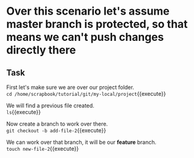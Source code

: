 # Over this scenario let's assume master branch is protected, so that means we can't push changes directly there

## Task

First let's make sure we are over our project folder.  
`cd /home/scrapbook/tutorial/git/my-local/project`{{execute}}  

We will find a previous file created.  
`ls`{{execute}}  

Now create a branch to work over there.  
`git checkout -b add-file-2`{{execute}}  

We can work over that branch, it will be our **feature** branch.  
`touch new-file-2`{{execute}}  

